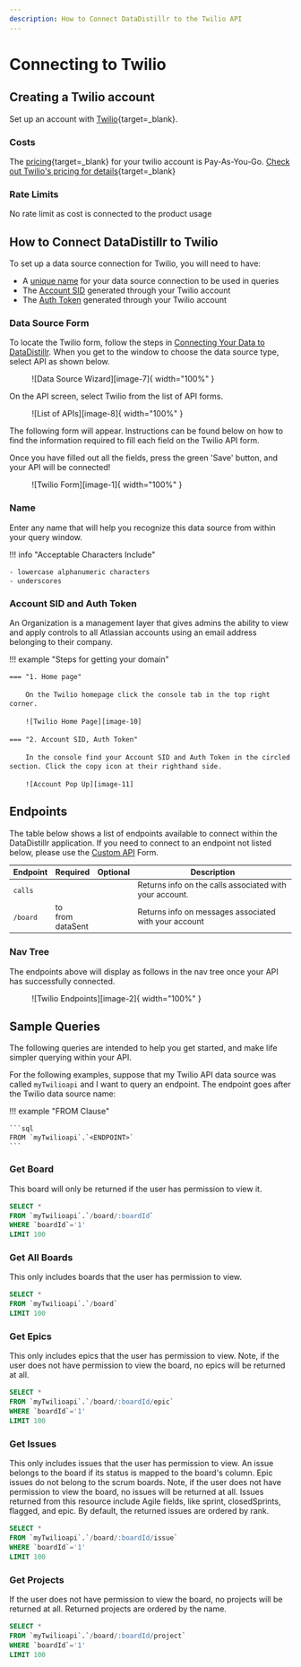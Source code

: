 ```yaml
---
description: How to Connect DataDistillr to the Twilio API
---
```


# Connecting to Twilio

## Creating a Twilio account
Set up an account with [Twilio](https://www.twilio.com/try-twilio){target=_blank}.

### Costs
The [pricing](https://www.twilio.com/pricing){target=_blank} for your twilio account is Pay-As-You-Go. [Check out Twilio's pricing for details](https://www.twilio.com/pricing){target=_blank}

### Rate Limits
No rate limit as cost is connected to the product usage 

## How to Connect DataDistillr to Twilio
To set up a data source connection for Twilio, you will need to have:

- A [unique name](#name) for your data source connection to be used in queries
- The [Account SID](#api-key) generated through your Twilio account
- The [Auth Token](#api-key) generated through your Twilio account

### Data Source Form
To locate the Twilio form, follow the steps in [Connecting Your Data to DataDistillr](../../). When you get to the window to choose the data source type, select API as shown below.

<figure markdown>
  ![Data Source Wizard][image-7]{ width="100%" }
</figure>



On the API screen, select Twilio from the list of API forms.

<figure markdown>
  ![List of APIs][image-8]{ width="100%" }
</figure>



The following form will appear. Instructions can be found below on how to find the information required to fill each field on the Twilio API form.

Once you have filled out all the fields, press the green 'Save' button, and your API will be connected!

<figure markdown>
  ![Twilio Form][image-1]{ width="100%" }
</figure>


### Name
Enter any name that will help you recognize this data source from within your query window.

!!! info "Acceptable Characters Include"

    - lowercase alphanumeric characters
    - underscores


### Account SID and Auth Token
An Organization is a management layer that gives admins the ability to view and apply controls to all Atlassian accounts using an email address belonging to their company.

!!! example "Steps for getting your domain"

    === "1. Home page"

        On the Twilio homepage click the console tab in the top right corner.

        ![Twilio Home Page][image-10]

    === "2. Account SID, Auth Token"

        In the console find your Account SID and Auth Token in the circled section. Click the copy icon at their righthand side.

        ![Account Pop Up][image-11]


## Endpoints
The table below shows a list of endpoints available to connect within the DataDistillr application. If you need to connect to an endpoint not listed below, please use the [Custom API](custom-apis.md) Form.

| Endpoint | Required                | Optional | Description                                             |
|----------|-------------------------|----------|---------------------------------------------------------|
| `calls`  |                         |          | Returns info on the calls associated with your account. |
| `/board` | to<br>from<br>dataSent  |          | Returns info on messages associated with your account   |



### Nav Tree
The endpoints above will display as follows in the nav tree once your API has successfully connected.

<figure markdown>
  ![Twilio Endpoints][image-2]{ width="100%" }
</figure>


## Sample Queries
The following queries are intended to help you get started, and make life simpler querying within your API.

For the following examples, suppose that my Twilio API data source was called `myTwilioapi` and I want to query an endpoint. The endpoint goes after the Twilio data source name:

!!! example "FROM Clause"

    ```sql
    FROM `myTwilioapi`.`<ENDPOINT>`
    ```



### Get Board
This board will only be returned if the user has permission to view it.

```sql
SELECT *
FROM `myTwilioapi`.`/board/:boardId`
WHERE `boardId`='1'
LIMIT 100
```

### Get All Boards
This only includes boards that the user has permission to view.

```sql
SELECT *
FROM `myTwilioapi`.`/board`
LIMIT 100
```

### Get Epics
This only includes epics that the user has permission to view. Note, if the user does not have permission to view the board, no epics will be returned at all.

```sql
SELECT *
FROM `myTwilioapi`.`/board/:boardId/epic`
WHERE `boardId`='1'
LIMIT 100
```

### Get Issues
This only includes issues that the user has permission to view. An issue belongs to the board if its status is mapped to the board's column. Epic issues do not belong to the scrum boards. Note, if the user does not have permission to view the board, no issues will be returned at all. Issues returned from this resource include Agile fields, like sprint, closedSprints, flagged, and epic. By default, the returned issues are ordered by rank.

```sql
SELECT *
FROM `myTwilioapi`.`/board/:boardId/issue`
WHERE `boardId`='1'
LIMIT 100
```

### Get Projects
If the user does not have permission to view the board, no projects will be returned at all. Returned projects are ordered by the name.

```sql
SELECT *
FROM `myTwilioapi`.`/board/:boardId/project`
WHERE `boardId`='1'
LIMIT 100
```


[image-1]: ../../img/api/twilio/twilio-form.png
[image-2]: ../../img/api/twilio/twilio-navtree.png
[image-7]: ../../img/api/data-source-wizard-api-light.png
[image-8]: ../../img/api/twilio/twilio-api-select.png
[image-10]: ../../img/api/twilio/twilio-console.png
[image-11]: ../../img/api/twilio/twilio-creds.png